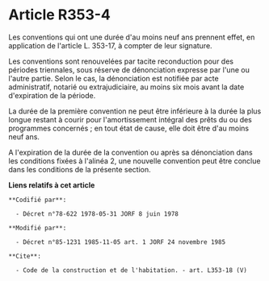 # Article R353-4

Les conventions qui ont une durée d'au moins neuf ans prennent effet, en application de l'article L. 353-17, à compter de
leur signature.

Les conventions sont renouvelées par tacite reconduction pour des périodes triennales, sous réserve de dénonciation expresse
par l'une ou l'autre partie. Selon le cas, la dénonciation est notifiée par acte administratif, notarié ou extrajudiciaire,
au moins six mois avant la date d'expiration de la période.

La durée de la première convention ne peut être inférieure à la durée la plus longue restant à courir pour l'amortissement
intégral des prêts du ou des programmes concernés ; en tout état de cause, elle doit être d'au moins neuf ans.

A l'expiration de la durée de la convention ou après sa dénonciation dans les conditions fixées à l'alinéa 2, une nouvelle
convention peut être conclue dans les conditions de la présente section.

**Liens relatifs à cet article**

	**Codifié par**:

	  - Décret n°78-622 1978-05-31 JORF 8 juin 1978

	**Modifié par**:

	  - Décret n°85-1231 1985-11-05 art. 1 JORF 24 novembre 1985

	**Cite**:

	  - Code de la construction et de l'habitation. - art. L353-18 (V)
